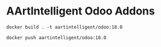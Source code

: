 AArtIntelligent Odoo Addons
=============

```shell
docker build . -t aartintelligent/odoo:18.0
```


```shell
docker push aartintelligent/odoo:18.0
```
